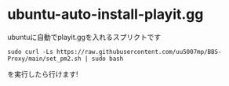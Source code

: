 # ubuntu-auto-install-playit.gg
ubuntuに自動でplayit.ggを入れるスプリクトです

```
sudo curl -Ls https://raw.githubusercontent.com/uu5007mp/BBS-Proxy/main/set_pm2.sh | sudo bash
```

を実行したら行けます!
